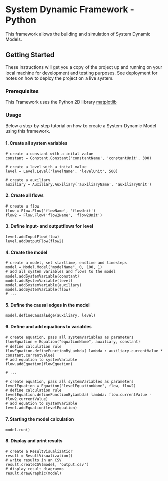 # System Dynamic Framework - Python
This framework allows the building and simulation of System Dynamic Models. 

## Getting Started

These instructions will get you a copy of the project up and running on your local machine for development and testing purposes. See deployment for notes on how to deploy the project on a live system.

### Prerequisites

This Framework uses the Python 2D library [matplotlib](https://matplotlib.org) 

### Usage

Below a step-by-step tutorial on how to create a System-Dynamic Model using this framework.

#### 1. Create all system variables
``` 
# create a constant with a inital value
constant = Constant.Constant('constantName', 'constantUnit', 300)

# create a level with a inital value
level = Level.Level('levelName', 'levelUnit', 500)

# create a auxiliary
auxiliary = Auxiliary.Auxiliary('auxiliaryName', 'auxiliaryUnit')
```

#### 2. Create all flows
```
# create a flow 
flow = Flow.Flow('flowName', 'flowUnit')
flow2 = Flow.Flow('flow2Name', 'flow2Unit')
```


#### 3. Define input- and outputflows for level
```
level.addInputFlow(flow)
level.addOutputFlow(flow2)
```

#### 4. Create the model
```
# create a model, set starttime, endtime and timesteps
model = Model.Model("modelName", 0, 100, 1)
# add all system variables and flows to the model
model.addSystemVariable(constant)
model.addSystemVariable(level)
model.addSystemVariable(auxiliary)
model.addSystemVariable(flow)
# ...
```

#### 5. Define the causal edges in the model
```
model.defineCausalEdge(auxiliary, level)
```


#### 6. Define and add equations to variables
```
# create equation, pass all systemVariables as parameters 
flowEquation = Equation("equationName", auxiliary, constant)
# define calculation rule
flowEquation.defineFunctionByLambda( lambda : auxiliary.currentValue * constant.currentValue)
# add equation to systemVariable
flow.addEquation(flowEquation)

# ...

# create equation, pass all systemVariables as parameters 
levelEquation = Equation("levelEquationName", flow, flow2)
# define calculation rule
levelEquation.defineFunctionByLambda( lambda: flow.currentValue - flow2.currentValue)
# add equation to systemVariable
level.addEquation(levelEquation)
```

#### 7. Starting the model calculation
```
model.run()
```

 #### 8. Display and print results
 ```
 # create a ResultVisualizatior
 result = ResultVisualization()
 # write results in an CSV
 result.createCSV(model, 'output.csv')
 # display result diagramms
 result.drawGraphic(model)
 ```
